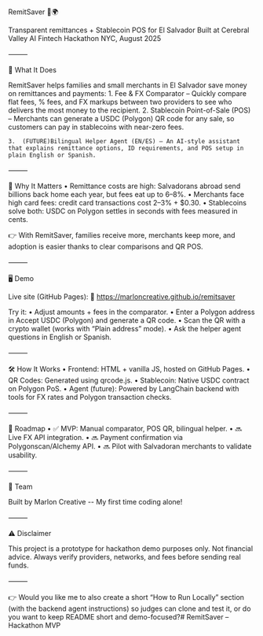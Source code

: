 RemitSaver 💸🌍

Transparent remittances + Stablecoin POS for El Salvador
Built at Cerebral Valley AI Fintech Hackathon NYC, August 2025

⸻

🚀 What It Does

RemitSaver helps families and small merchants in El Salvador save money on remittances and payments:
	1.	Fee & FX Comparator – Quickly compare flat fees, % fees, and FX markups between two providers to see who delivers the most money to the recipient.
	2.	Stablecoin Point-of-Sale (POS) – Merchants can generate a USDC (Polygon) QR code for any sale, so customers can pay in stablecoins with near-zero fees.

	3.	(FUTURE)Bilingual Helper Agent (EN/ES) – An AI-style assistant that explains remittance options, ID requirements, and POS setup in plain English or Spanish.

⸻

🌟 Why It Matters
	•	Remittance costs are high: Salvadorans abroad send billions back home each year, but fees eat up to 6–8%.
	•	Merchants face high card fees: credit card transactions cost 2–3% + $0.30.
	•	Stablecoins solve both: USDC on Polygon settles in seconds with fees measured in cents.

👉 With RemitSaver, families receive more, merchants keep more, and adoption is easier thanks to clear comparisons and QR POS.

⸻

🖥️ Demo

Live site (GitHub Pages):
🔗 https://marloncreative.github.io/remitsaver

Try it:
	•	Adjust amounts + fees in the comparator.
	•	Enter a Polygon address in Accept USDC (Polygon) and generate a QR code.
	•	Scan the QR with a crypto wallet (works with “Plain address” mode).
	•	Ask the helper agent questions in English or Spanish.

⸻

🛠️ How It Works
	•	Frontend: HTML + vanilla JS, hosted on GitHub Pages.
	•	QR Codes: Generated using qrcode.js.
	•	Stablecoin: Native USDC contract on Polygon PoS.
	•	Agent (future): Powered by LangChain backend with tools for FX rates and Polygon transaction checks.

⸻

📅 Roadmap
	•	✅ MVP: Manual comparator, POS QR, bilingual helper.
	•	🔜 Live FX API integration.
	•	🔜 Payment confirmation via Polygonscan/Alchemy API.
	•	🔜 Pilot with Salvadoran merchants to validate usability.

⸻

👥 Team

Built by Marlon Creative -- My first time coding alone!

⸻

⚠️ Disclaimer

This project is a prototype for hackathon demo purposes only. Not financial advice.
Always verify providers, networks, and fees before sending real funds.

⸻

👉 Would you like me to also create a short “How to Run Locally” section (with the backend agent instructions) so judges can clone and test it, or do you want to keep README short and demo-focused?# RemitSaver – Hackathon MVP
